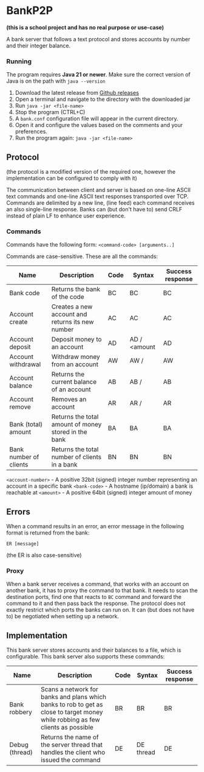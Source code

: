 # BankP2P
**(this is a school project and has no real purpose or use-case)**

A bank server that follows a text protocol and stores accounts by number and their integer balance.

### Running

The program requires **Java 21 or newer**. 
Make sure the correct version of Java is on the path with `java --version`

1. Download the latest release from [Github releases](https://github.com/tomhula/BankP2P/releases)
2. Open a terminal and navigate to the directory with the downloaded jar
3. Run `java -jar <file-name>`
4. Stop the program (CTRL+C)
5. A `bank.conf` configuration file will appear in the current directory.
6. Open it and configure the values based on the comments and your preferences.
7. Run the program again: `java -jar <file-name>`

## Protocol

(the protocol is a modified version of the required one, however the implementation can be configured to comply with it)

The communication between client and server is based on one-line ASCII text commands and one-line ASCII text responses transported over TCP.
Commands are delimited by a new line, (line feed) each command receives an also single-line response.
Banks can (but don't have to) send CRLF instead of plain LF to enhance user experience.

### Commands

Commands have the following form:
`<command-code> [arguments..]`

Commands are case-sensitive.
These are all the commands:

| Name                   | Description                                          | Code | Syntax                                   | Success response    |
|------------------------|------------------------------------------------------|------|------------------------------------------|---------------------|
| Bank code              | Returns the bank of the code                         | BC   | BC                                       | BC <bank-code>      |
| Account create         | Creates a new account and returns its new number     | AC   | AC                                       | AC <account-number> |
| Account deposit        | Deposit money to an account                          | AD   | AD <account-number>/<bank-code> <amount  | AD                  |
| Account withdrawal     | Withdraw money from an account                       | AW   | AW <account-number>/<bank-code> <amount> | AW                  |
| Account balance        | Returns the current balance of an account            | AB   | AB <account-number>/<bank-code>          | AB <balance>        |
| Account remove         | Removes an account                                   | AR   | AR <account-number>/<bank-code>          | AR                  |
| Bank (total) amount    | Returns the total amount of money stored in the bank | BA   | BA                                       | BA <number>         |
| Bank number of clients | Returns the total number of clients in a bank        | BN   | BN                                       | BN <number>         |

`<account-number>` - A positive 32bit (signed) integer number representing an account in a specific bank
`<bank-code>` - A hostname (ip/domain) a bank is reachable at
`<amount>` - A positive 64bit (signed) integer amount of money

## Errors

When a command results in an error, an error message in the following format is returned from the bank:
```
ER [message]
```
(the ER is also case-sensitive)

### Proxy

When a bank server receives a command, that works with an account on another bank, it has to proxy the command to that bank.
It needs to scan the destination ports, find one that reacts to `BC` command and forward the command to it and then pass back the response.
The protocol does not exactly restrict which ports the banks can run on.
It can (but does not have to) be negotiated when setting up a network.

## Implementation

This bank server stores accounts and their balances to a file, which is configurable.
This bank server also supports these commands:

| Name           | Description                                                                                                                     | Code | Syntax      | Success response          |
|----------------|---------------------------------------------------------------------------------------------------------------------------------|------|-------------|---------------------------|
| Bank robbery   | Scans a network for banks and plans which banks to rob to get as close to target money while robbing as few clients as possible | BR   | BR <target> | BR <rob-plan-description> |
| Debug (thread) | Returns the name of the server thread that handles the client who issued the command                                            | DE   | DE thread   | DE <thread-name>          |
